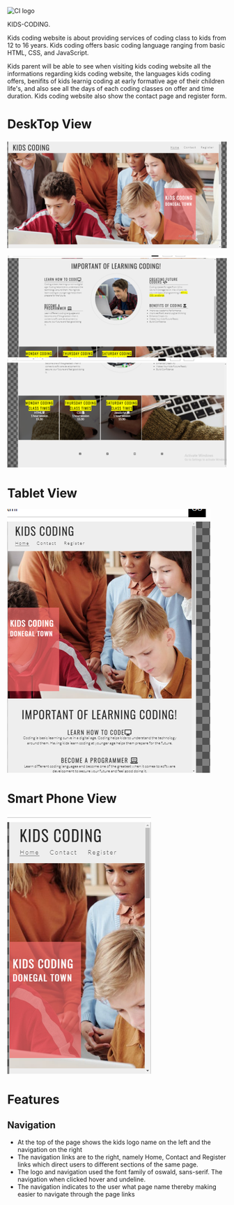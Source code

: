 ![CI logo](https://codeinstitute.s3.amazonaws.com/fullstack/ci_logo_small.png)


KIDS-CODING.

Kids coding website is about providing services of coding class to kids from 12 to 16 years.
Kids coding offers basic coding language ranging from basic HTML, CSS, and JavaScript.

Kids parent will be able to see when visiting kids coding website all the informations regarding
kids coding website, the languages kids coding offers, benifits of kids learnig coding at early formative
age of their children life's, and also see all the days of each coding classes on offer and time duration.
Kids coding website also show the contact page and register form.

<h1>DeskTop View</h1>

![desktop1](assets/readme-images/desktop-image.png "DESKTOP VIEW 1")

![desktop2](assets/readme-images/desktop2-image.png "DESKTOP VIEW 2")
![desktop3](assets/readme-images/desktop3-image.png "DESKTOP VIEW 3")

<h1>Tablet View</h1>

![tablet1](assets/readme-images/tablet1-image.png "TABLET VIEW 1")

<h1>Smart Phone View</h1>

![smart1](assets/readme-images/smart1-image.png "SMART PHONE VIEW")


<h1>Features</h1>
 
   <h2>Navigation</h2>
      <ul>
       <li>At the top of the page shows the kids logo name on the left and the navigation on the right</li>
       <li>The navigation links are to the right, namely Home, Contact and Register links which direct users to different sections of the same page.</li>
       <li>The logo and navigation used the font family of oswald, sans-serif. The navigation when clicked hover and undeline.</li>
       <li>The navigation indicates to the user what page name thereby making easier to navigate through the page links</li>
      </ul>














